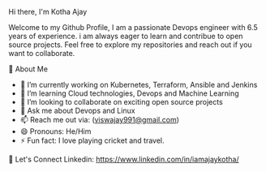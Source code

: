 Hi there, I'm Kotha Ajay

Welcome to my Github Profile, I am a passionate Devops engineer with 6.5 years of experience. i am always eager to learn and contribue to open source projects. Feel free to explore my repositories and reach out if you want to collaborate.

🚀 About Me

- 🔭 I’m currently working on Kubernetes, Terraform, Ansible and Jenkins
- 🌱 I’m  learning Cloud technologies, Devops and Machine Learning
- 👯 I’m looking to collaborate on exciting open source projects
- 💬 Ask me about Devops and Linux
- 📫 Reach me out via: (viswajay991@gmail.com)
- 😄 Pronouns: He/Him
- ⚡ Fun fact: I love playing cricket and travel.


💬 Let's Connect
Linkedin: https://www.linkedin.com/in/iamajaykotha/
